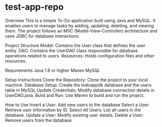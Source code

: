 # test-app-repo
Overview
This is a simple To-Do application built using Java and MySQL. It enables users to manage tasks by adding, updating, deleting, and viewing them. The project follows an MVC (Model-View-Controller) architecture and uses JDBC for database interactions.

Project Structure
Model: Contains the User class that defines the user entity.
DAO: Contains the UserDAO class responsible for database operations related to users.
Resources: Holds configuration files and other resources.

Requirements
Java 1.8 or higher
Maven
MySQL

Setup Instructions
Clone the Repository: Clone the project to your local machine.
Database Setup: Create the todoappdb database and the users table in MySQL
Update Credentials: Modify database connection details in UserDAO.java.
Build and Run: Use Maven to build and run the project.

How to Use
Insert a User: Add new users to the database
Select a User: Retrieve user information by ID.
Select All Users: List all users in the database.
Update a User: Modify existing user details.
Delete a User: Remove users from the database.
